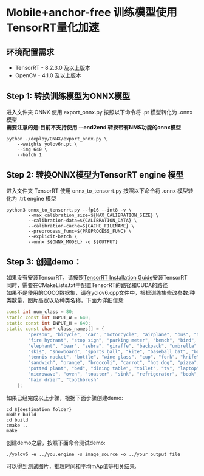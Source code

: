 # Mobile+anchor-free 训练模型使用TensorRT量化加速

## 环境配置需求
- TensorRT - 8.2.3.0 及以上版本
- OpenCV - 4.1.0 及以上版本

## Step 1: 转换训练模型为ONNX模型
进入文件夹 ONNX 使用 export_onnx.py 按照以下命令将 .pt 模型转化为 .onnx 模型 \
**需要注意的是:目前不支持使用 --end2end 转换带有NMS功能的onnx模型**

```shell
python ./deploy/ONNX/export_onnx.py \
    --weights yolov6n.pt \
    --img 640 \
    --batch 1
```

## Step 2: 转换ONNX模型为TensorRT engine 模型
进入文件夹 TensorRT 使用 onnx_to_tensorrt.py 按照以下命令将 .onnx 模型转化为 .trt engine 模型

```shell
python3 onnx_to_tensorrt.py --fp16 --int8 -v \
        --max_calibration_size=${MAX_CALIBRATION_SIZE} \
        --calibration-data=${CALIBRATION_DATA} \
        --calibration-cache=${CACHE_FILENAME} \
        --preprocess_func=${PREPROCESS_FUNC} \
        --explicit-batch \
        --onnx ${ONNX_MODEL} -o ${OUTPUT}
```

## Step 3: 创建demo：
如果没有安装TensorRT，请按照[TensorRT Installation Guide](https://docs.nvidia.com/deeplearning/tensorrt/install-guide/index.html)安装TensorRT \
同时，需要在CMakeLists.txt中配置TensorRT的路径和CUDA的路径 \
如果不是使用的COCO数据集，请在yolov6.cpp文件中，根据训练集修改参数:种类数量，图片高宽以及种类名称，下面为详细信息:
```c++
const int num_class = 80;
static const int INPUT_W = 640;
static const int INPUT_H = 640;
static const char* class_names[] = {
        "person", "bicycle", "car", "motorcycle", "airplane", "bus", "train", "truck", "boat", "traffic light",
        "fire hydrant", "stop sign", "parking meter", "bench", "bird", "cat", "dog", "horse", "sheep", "cow",
        "elephant", "bear", "zebra", "giraffe", "backpack", "umbrella", "handbag", "tie", "suitcase", "frisbee",
        "skis", "snowboard", "sports ball", "kite", "baseball bat", "baseball glove", "skateboard", "surfboard",
        "tennis racket", "bottle", "wine glass", "cup", "fork", "knife", "spoon", "bowl", "banana", "apple",
        "sandwich", "orange", "broccoli", "carrot", "hot dog", "pizza", "donut", "cake", "chair", "couch",
        "potted plant", "bed", "dining table", "toilet", "tv", "laptop", "mouse", "remote", "keyboard", "cell phone",
        "microwave", "oven", "toaster", "sink", "refrigerator", "book", "clock", "vase", "scissors", "teddy bear",
        "hair drier", "toothbrush"
    };
```
如果已经完成以上步骤，根据下面步骤创建demo:

```shell
cd ${destination folder}
mkdir build
cd build
cmake ..
make
```
创建demo之后，按照下面命令测试demo:
```shell
./yolov6 -e ../you.engine -s image_source -o ../your output file
```
可以得到测试图片，推理时间和平均mAp值等相关结果.

